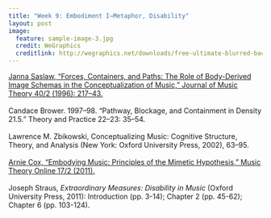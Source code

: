 ```yaml
---
title: "Week 9: Embodiment I—Metaphor, Disability"
layout: post
image:
  feature: sample-image-3.jpg
  credit: WeGraphics
  creditlink: http://wegraphics.net/downloads/free-ultimate-blurred-background-pack/
---
```


[Janna Saslaw, “Forces, Containers, and Paths: The Role of Body-Derived Image Schemas in the Conceptualization of Music,” Journal of Music Theory 40/2 (1996): 217–43.](https://www.dropbox.com/s/yxiif6svvyeyvh4/Saslaw-Forces%2C%20Containers%2C%20and%20Paths%20%281996%29.pdf?dl=0) 
<br><br>
Candace Brower. 1997–98. “Pathway, Blockage, and Containment in Density 21.5.” Theory and Practice 22–23: 35–54.
<br><br>
Lawrence M. Zbikowski, Conceptualizing Music: Cognitive Structure, Theory, and Analysis (New York: Oxford University Press, 2002), 63–95. 
<br><br>
[Arnie Cox, “Embodying Music: Principles of the Mimetic Hypothesis,” Music Theory Online 17/2 (2011).](http://www.mtosmt.org/issues/mto.11.17.2/mto.11.17.2.cox.html) 
<br><br>
Joseph Straus, *Extraordinary Measures: Disability in Music* (Oxford University Press, 2011): Introduction (pp. 3-14); Chapter 2 (pp. 45-62); Chapter 6 (pp. 103-124).   
